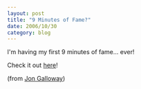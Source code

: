 ```yaml
---
layout: post
title: "9 Minutes of Fame?"
date: 2006/10/30
category: blog
---
```


I'm having my first 9 minutes of fame... ever! 

Check it out [here](http://9minutesoffame.com/)! 

(from [Jon Galloway](http://weblogs.asp.net/jgalloway/archive/2006/10/28/_5B00_link_5D00_-9MinutesOfFame.aspx))

